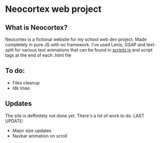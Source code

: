 # Neocortex web project

## What is Neocortex?

Neocortex is a fictional website for my school web dev project.
Made completely in pure JS with no framework.
I've used Lenis, GSAP and text-split for various text animations that can be found in [scripts.js](https://github.com/mateyy11/neocortex-web/blob/master/scripts.js) and script tags at the end of each .html file

## To do:

- Files cleanup
- Idk lmao

## Updates

The site is deffinitely not done yet. There's a lot of work to do.
LAST UPDATE:

- Major size updates
- Navbar animation on scroll

